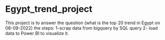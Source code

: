 # Egypt_trend_project
This project is to answer the question (what is the top 20 trend in Egypt on 08-09-2022)
the steps:
1-scrap data from bigquery by SQL query
2- load data to Power BI to visualize it.

